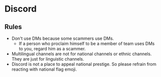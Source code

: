 # Discord

## Rules

- Don't use DMs because some scammers use DMs.
  - If a person who proclaim himself to be a member of team uses DMs to you, regard him as a scammer.
- Multilingual channels are not for national channels or ethnic channels. They are just for linguistic channels.
- Discord is not a place to appeal national prestige. So please refrain from reacting with national flag emoji.
